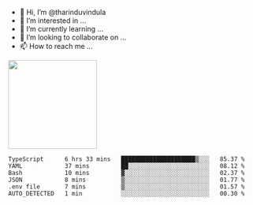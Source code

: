- 👋 Hi, I’m @tharinduvindula
- 👀 I’m interested in ...
- 🌱 I’m currently learning ...
- 💞️ I’m looking to collaborate on ...
- 📫 How to reach me ...

<!---
tharinduvindula/tharinduvindula is a ✨ special ✨ repository because its `README.md` (this file) appears on your GitHub profile.
You can click the Preview link to take a look at your changes.
--->

<img height="180em" src="https://github-readme-stats.vercel.app/api?username=tharinduvindula&show_icons=true&hide_border=false&&count_private=true&include_all_commits=true" />


<!--START_SECTION:waka-->

```text
TypeScript      6 hrs 33 mins   █████████████████████▒░░░   85.37 %
YAML            37 mins         ██░░░░░░░░░░░░░░░░░░░░░░░   08.12 %
Bash            10 mins         ▓░░░░░░░░░░░░░░░░░░░░░░░░   02.37 %
JSON            8 mins          ▒░░░░░░░░░░░░░░░░░░░░░░░░   01.77 %
.env file       7 mins          ▒░░░░░░░░░░░░░░░░░░░░░░░░   01.57 %
AUTO_DETECTED   1 min           ░░░░░░░░░░░░░░░░░░░░░░░░░   00.30 %
```

<!--END_SECTION:waka-->
